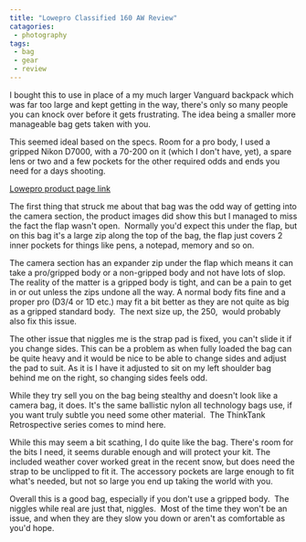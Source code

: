 ```yaml
---
title: "Lowepro Classified 160 AW Review"
catagories:
 - photography
tags:
 - bag
 - gear
 - review
---
```

I bought this to use in place of a my much larger Vanguard backpack which was far too large and kept getting in the way, there's only so many people you can knock over before it gets frustrating. The idea being a smaller more manageable bag gets taken with you.

This seemed ideal based on the specs. Room for a pro body, I used a gripped Nikon D7000, with a 70-200 on it (which I don't have, yet), a spare lens or two and a few pockets for the other required odds and ends you need for a days shooting.

[Lowepro product page link][classified160aw]

<!-- more -->

The first thing that struck me about that bag was the odd way of getting into the camera section, the product images did show this but I managed to miss the fact the flap wasn't open.  Normally you'd expect this under the flap, but on this bag it's a large zip along the top of the bag, the flap just covers 2 inner pockets for things like pens, a notepad, memory and so on.

The camera section has an expander zip under the flap which means it can take a pro/gripped body or a non-gripped body and not have lots of slop. The reality of the matter is a gripped body is tight, and can be a pain to get in or out unless the zips undone all the way. A normal body fits fine and a proper pro (D3/4 or 1D etc.) may fit a bit better as they are not quite as big as a gripped standard body.  The next size up, the 250,  would probably also fix this issue.

The other issue that niggles me is the strap pad is fixed, you can't slide it if you change sides. This can be a problem as when fully loaded the bag can be quite heavy and it would be nice to be able to change sides and adjust the pad to suit. As it is I have it adjusted to sit on my left shoulder bag behind me on the right, so changing sides feels odd.

While they try sell you on the bag being stealthy and doesn't look like a camera bag, it does. It's the same ballistic nylon all technology bags use, if you want truly subtle you need some other material.  The ThinkTank Retrospective series comes to mind here.

While this may seem a bit scathing, I do quite like the bag. There's room for the bits I need, it seems durable enough and will protect your kit. The included weather cover worked great in the recent snow, but does need the strap to be unclipped to fit it. The accessory pockets are large enough to fit what's needed, but not so large you end up taking the world with you.

Overall this is a good bag, especially if you don't use a gripped body.  The niggles while real are just that, niggles.  Most of the time they won't be an issue, and when they are they slow you down or aren't as comfortable as you'd hope.

[classified160aw]: http://products.lowepro.com/product/Classified-160%20AW,2121.htm
